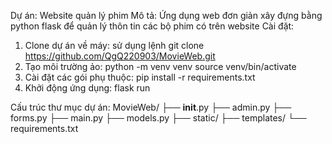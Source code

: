 Dự án: Website quản lý phim
Mô tả: Ứng dụng web đơn giản xây đựng bằng python flask để quản lý thôn tin các bộ phim có trên website
Cài đặt: 
1. Clone dự án về máy:
   sử dụng lệnh git clone https://github.com/QgQ220903/MovieWeb.git
1. Tạo môi trường ảo:
   python -m venv venv
   source venv/bin/activate
2. Cài đặt các gói phụ thuộc:
  pip install -r requirements.txt
3. Khởi động ứng dụng:
   flask run

Cấu trúc thư mục dự án: 
MovieWeb/
├── __init__.py
├── admin.py
├── forms.py
├── main.py
├── models.py
├── static/
├── templates/
└── requirements.txt
